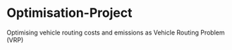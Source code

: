 # Optimisation-Project
Optimising vehicle routing costs and emissions as Vehicle Routing Problem (VRP)
